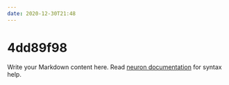 ```yaml
---
date: 2020-12-30T21:48
---
```


# 4dd89f98

Write your Markdown content here. Read [neuron documentation](https://neuron.zettel.page/2011404.html) for syntax help.

